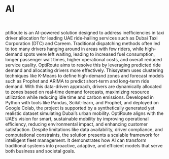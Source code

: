 # AI

<br><p>ptiRoute is an AI-powered solution designed to address inefficiencies in taxi driver allocation for leading 
UAE ride-hailing services such as Dubai Taxi Corporation (DTC) and Careem. Traditional dispatching 
methods often led to too many drivers hanging around in areas with few riders, while high-demand spots 
were left waiting, leading to increased fuel consumption, longer passenger wait times, higher operational 
costs, and overall reduced service quality. OptiRoute aims to resolve this by leveraging predicted ride 
demand and allocating drivers more effectively.
Thissystem uses clustering techniques like K-Means to define high-demand zones and forecast models such 
as Prophet and ARIMA to predict short-term and long-term ride demand. With this data-driven approach, 
drivers are dynamically allocated to zones based on real-time demand forecasts, maximizing resource 
utilization while reducing idle time and carbon emissions. Developed in Python with tools like Pandas, 
Scikit-learn, and Prophet, and deployed on Google Colab, the project is supported by a synthetically 
generated yet realistic dataset simulating Dubai’s urban mobility.
OptiRoute aligns with the UAE’s vision for smart, sustainable mobility by improving operational efficiency, 
reducing environmental impact, and enhancing customer satisfaction. Despite limitations like data 
availability, driver compliance, and computational constraints, the solution presents a scalable framework 
for intelligent fleet management. It demonstrates how AI can transform traditional systems into proactive, 
adaptive, and efficient models that serve both business and societal goals.</p></br>
